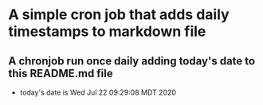 A simple cron job that adds daily timestamps to markdown file
============================================================
## A chronjob run once daily adding today's date to this README.md file
* today's date is Wed Jul 22 09:29:08 MDT 2020
